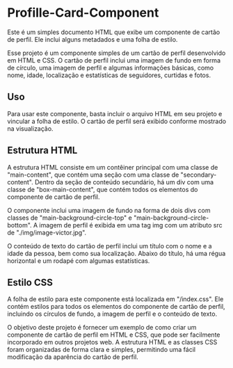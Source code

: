 # Profille-Card-Component

Este é um simples documento HTML que exibe um componente de cartão de perfil. Ele inclui alguns metadados e uma folha de estilo.

Esse projeto é um componente simples de um cartão de perfil desenvolvido em HTML e CSS. O cartão de perfil inclui uma imagem de fundo em forma de círculo, uma imagem de perfil e algumas informações básicas, como nome, idade, localização e estatísticas de seguidores, curtidas e fotos.

## Uso

Para usar este componente, basta incluir o arquivo HTML em seu projeto e vincular a folha de estilo. O cartão de perfil será exibido conforme mostrado na visualização.

## Estrutura HTML

A estrutura HTML consiste em um contêiner principal com uma classe de "main-content", que contém uma seção com uma classe de "secondary-content". Dentro da seção de conteúdo secundário, há um div com uma classe de "box-main-content", que contém todos os elementos do componente de cartão de perfil.

O componente inclui uma imagem de fundo na forma de dois divs com classes de "main-background-circle-top" e "main-background-circle-bottom". A imagem de perfil é exibida em uma tag img com um atributo src de "./img/image-victor.jpg".

O conteúdo de texto do cartão de perfil inclui um título com o nome e a idade da pessoa, bem como sua localização. Abaixo do título, há uma régua horizontal e um rodapé com algumas estatísticas.

## Estilo CSS

A folha de estilo para este componente está localizada em "/index.css". Ele contém estilos para todos os elementos do componente de cartão de perfil, incluindo os círculos de fundo, a imagem de perfil e o conteúdo de texto.

O objetivo deste projeto é fornecer um exemplo de como criar um componente de cartão de perfil em HTML e CSS, que pode ser facilmente incorporado em outros projetos web. A estrutura HTML e as classes CSS foram organizadas de forma clara e simples, permitindo uma fácil modificação da aparência do cartão de perfil.
